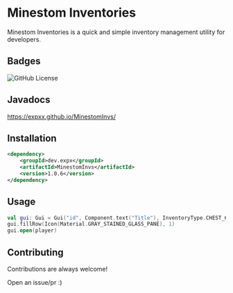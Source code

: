 
# Minestom Inventories

Minestom Inventories is a quick and simple inventory management utility for developers.


## Badges

![GitHub License](https://img.shields.io/github/license/expxx/MinestomInvs?style=for-the-badge)


## Javadocs
https://expxx.github.io/MinestomInvs/

## Installation

```xml
<dependency>
    <groupId>dev.expx</groupId>
    <artifactId>MinestomInvs</artifactId>
    <version>1.0.6</version>
</dependency>
```

## Usage

```kotlin
val gui: Gui = Gui("id", Component.text("Title"), InventoryType.CHEST_6_ROW)
gui.fillRow(Icon(Material.GRAY_STAINED_GLASS_PANE), 1)
gui.open(player)
```


## Contributing

Contributions are always welcome!

Open an issue/pr :)

